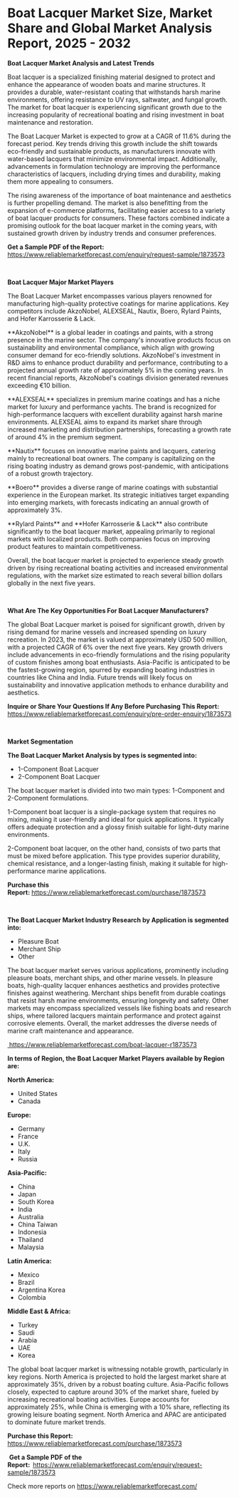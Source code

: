 <p><h1>Boat Lacquer Market Size, Market Share and Global Market Analysis Report, 2025 - 2032</h1></p><p><strong>Boat Lacquer Market Analysis and Latest Trends</strong></p>
<p><p>Boat lacquer is a specialized finishing material designed to protect and enhance the appearance of wooden boats and marine structures. It provides a durable, water-resistant coating that withstands harsh marine environments, offering resistance to UV rays, saltwater, and fungal growth. The market for boat lacquer is experiencing significant growth due to the increasing popularity of recreational boating and rising investment in boat maintenance and restoration.</p><p>The Boat Lacquer Market is expected to grow at a CAGR of 11.6% during the forecast period. Key trends driving this growth include the shift towards eco-friendly and sustainable products, as manufacturers innovate with water-based lacquers that minimize environmental impact. Additionally, advancements in formulation technology are improving the performance characteristics of lacquers, including drying times and durability, making them more appealing to consumers.</p><p>The rising awareness of the importance of boat maintenance and aesthetics is further propelling demand. The market is also benefitting from the expansion of e-commerce platforms, facilitating easier access to a variety of boat lacquer products for consumers. These factors combined indicate a promising outlook for the boat lacquer market in the coming years, with sustained growth driven by industry trends and consumer preferences.</p></p>
<p><strong>Get a Sample PDF of the Report:&nbsp;</strong> <a href="https://www.reliablemarketforecast.com/enquiry/request-sample/1873573?utm_campaign=3344&utm_medium=2&utm_source=Github&utm_content=ia&utm_term=31032025&utm_id=boat-lacquer">https://www.reliablemarketforecast.com/enquiry/request-sample/1873573</a></p>
<p>&nbsp;</p>
<p><strong>Boat Lacquer Major Market Players</strong></p>
<p><p>The Boat Lacquer Market encompasses various players renowned for manufacturing high-quality protective coatings for marine applications. Key competitors include AkzoNobel, ALEXSEAL, Nautix, Boero, Rylard Paints, and Hofer Karrosserie & Lack.</p><p>**AkzoNobel** is a global leader in coatings and paints, with a strong presence in the marine sector. The company's innovative products focus on sustainability and environmental compliance, which align with growing consumer demand for eco-friendly solutions. AkzoNobel's investment in R&D aims to enhance product durability and performance, contributing to a projected annual growth rate of approximately 5% in the coming years. In recent financial reports, AkzoNobel's coatings division generated revenues exceeding €10 billion.</p><p>**ALEXSEAL** specializes in premium marine coatings and has a niche market for luxury and performance yachts. The brand is recognized for high-performance lacquers with excellent durability against harsh marine environments. ALEXSEAL aims to expand its market share through increased marketing and distribution partnerships, forecasting a growth rate of around 4% in the premium segment.</p><p>**Nautix** focuses on innovative marine paints and lacquers, catering mainly to recreational boat owners. The company is capitalizing on the rising boating industry as demand grows post-pandemic, with anticipations of a robust growth trajectory.</p><p>**Boero** provides a diverse range of marine coatings with substantial experience in the European market. Its strategic initiatives target expanding into emerging markets, with forecasts indicating an annual growth of approximately 3%.</p><p>**Rylard Paints** and **Hofer Karrosserie & Lack** also contribute significantly to the boat lacquer market, appealing primarily to regional markets with localized products. Both companies focus on improving product features to maintain competitiveness.</p><p>Overall, the boat lacquer market is projected to experience steady growth driven by rising recreational boating activities and increased environmental regulations, with the market size estimated to reach several billion dollars globally in the next five years.</p></p>
<p>&nbsp;</p>
<p><strong>What Are The Key Opportunities For Boat Lacquer Manufacturers?</strong></p>
<p><p>The global Boat Lacquer market is poised for significant growth, driven by rising demand for marine vessels and increased spending on luxury recreation. In 2023, the market is valued at approximately USD 500 million, with a projected CAGR of 6% over the next five years. Key growth drivers include advancements in eco-friendly formulations and the rising popularity of custom finishes among boat enthusiasts. Asia-Pacific is anticipated to be the fastest-growing region, spurred by expanding boating industries in countries like China and India. Future trends will likely focus on sustainability and innovative application methods to enhance durability and aesthetics.</p></p>
<p><strong>Inquire or Share Your Questions If Any Before Purchasing This Report:</strong> <a href="https://www.reliablemarketforecast.com/enquiry/pre-order-enquiry/1873573?utm_campaign=3344&utm_medium=2&utm_source=Github&utm_content=ia&utm_term=31032025&utm_id=boat-lacquer">https://www.reliablemarketforecast.com/enquiry/pre-order-enquiry/1873573</a></p>
<p>&nbsp;</p>
<p><strong>Market Segmentation</strong></p>
<p><strong>The Boat Lacquer Market Analysis by types is segmented into:</strong></p>
<p><ul><li>1-Component Boat Lacquer</li><li>2-Component Boat Lacquer</li></ul></p>
<p><p>The boat lacquer market is divided into two main types: 1-Component and 2-Component formulations. </p><p>1-Component boat lacquer is a single-package system that requires no mixing, making it user-friendly and ideal for quick applications. It typically offers adequate protection and a glossy finish suitable for light-duty marine environments.</p><p>2-Component boat lacquer, on the other hand, consists of two parts that must be mixed before application. This type provides superior durability, chemical resistance, and a longer-lasting finish, making it suitable for high-performance marine applications.</p></p>
<p><strong>Purchase this Report:&nbsp;</strong><a href="https://www.reliablemarketforecast.com/purchase/1873573?utm_campaign=3344&utm_medium=2&utm_source=Github&utm_content=ia&utm_term=31032025&utm_id=boat-lacquer">https://www.reliablemarketforecast.com/purchase/1873573</a></p>
<p>&nbsp;</p>
<p><strong>The Boat Lacquer Market Industry Research by Application is segmented into:</strong></p>
<p><ul><li>Pleasure Boat</li><li>Merchant Ship</li><li>Other</li></ul></p>
<p><p>The boat lacquer market serves various applications, prominently including pleasure boats, merchant ships, and other marine vessels. In pleasure boats, high-quality lacquer enhances aesthetics and provides protective finishes against weathering. Merchant ships benefit from durable coatings that resist harsh marine environments, ensuring longevity and safety. Other markets may encompass specialized vessels like fishing boats and research ships, where tailored lacquers maintain performance and protect against corrosive elements. Overall, the market addresses the diverse needs of marine craft maintenance and appearance.</p></p>
<p><a href="https://www.reliablemarketforecast.com/boat-lacquer-r1873573?utm_campaign=3344&utm_medium=2&utm_source=Github&utm_content=ia&utm_term=31032025&utm_id=boat-lacquer">&nbsp;https://www.reliablemarketforecast.com/boat-lacquer-r1873573</a></p>
<p><strong>In terms of Region, the Boat Lacquer Market Players available by Region are:</strong></p>
<p>
    <p> <strong> North America: </strong>
        <ul>
            <li>United States</li>
            <li>Canada</li>
        </ul>
        </p> 
    <p> <strong> Europe: </strong>
        <ul>
            <li>Germany</li>
            <li>France</li>
            <li>U.K.</li>
            <li>Italy</li>
            <li>Russia</li>
        </ul>
        </p> 
    <p> <strong> Asia-Pacific: </strong>
        <ul>
            <li>China</li>
            <li>Japan</li>
            <li>South Korea</li>
            <li>India</li>
            <li>Australia</li>
            <li>China Taiwan</li>
            <li>Indonesia</li>
            <li>Thailand</li>
            <li>Malaysia</li>
        </ul>
        </p> 
    <p> <strong> Latin America: </strong>
        <ul>
            <li>Mexico</li>
            <li>Brazil</li>
            <li>Argentina Korea</li>
            <li>Colombia</li>
        </ul>
        </p> 
    <p> <strong> Middle East & Africa: </strong>
        <ul>
            <li>Turkey</li>
            <li>Saudi</li>
            <li>Arabia</li>
            <li>UAE</li>
            <li>Korea</li>
        </ul>
    </p>
    </p>
<p><p>The global boat lacquer market is witnessing notable growth, particularly in key regions. North America is projected to hold the largest market share at approximately 35%, driven by a robust boating culture. Asia-Pacific follows closely, expected to capture around 30% of the market share, fueled by increasing recreational boating activities. Europe accounts for approximately 25%, while China is emerging with a 10% share, reflecting its growing leisure boating segment. North America and APAC are anticipated to dominate future market trends.</p></p>
<p><strong>Purchase this Report: </strong><a href="https://www.reliablemarketforecast.com/purchase/1873573?utm_campaign=3344&utm_medium=2&utm_source=Github&utm_content=ia&utm_term=31032025&utm_id=boat-lacquer">https://www.reliablemarketforecast.com/purchase/1873573</a></p>
<p>&nbsp;<strong>Get a Sample PDF of the Report:&nbsp;&nbsp;</strong><a href="https://www.reliablemarketforecast.com/enquiry/request-sample/1873573?utm_campaign=3344&utm_medium=2&utm_source=Github&utm_content=ia&utm_term=31032025&utm_id=boat-lacquer">https://www.reliablemarketforecast.com/enquiry/request-sample/1873573</a></p>
<p><strong></strong></p>
<p>Check more reports on <a href="https://www.reliablemarketforecast.com/?utm_campaign=3344&utm_medium=2&utm_source=Github&utm_content=ia&utm_term=31032025&utm_id=boat-lacquer">https://www.reliablemarketforecast.com/</a></p>
